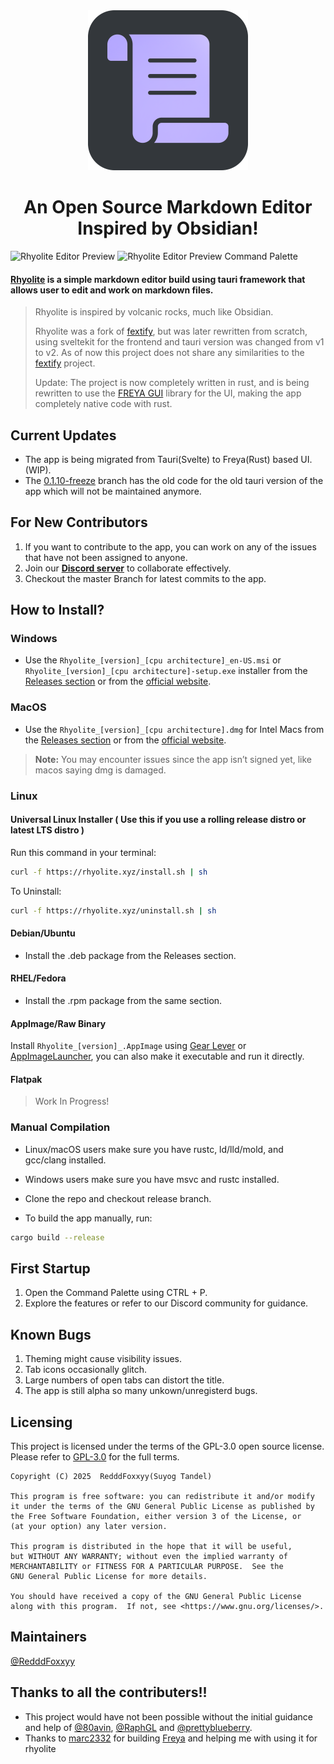 <div align="center">
    <img src="./src/static/svgs/icon.svg" width=256 alt="Rhyolite">
</div>

<h1 align="center">An Open Source Markdown Editor Inspired by Obsidian!</h1>

![Rhyolite Editor Preview](assets/Rhyolite_is_Cool!.png)
![Rhyolite Editor Preview Command Palette](assets/rhyolite_command_preview.png)

#### [Rhyolite](https://rhyolite.xyz/) is a simple markdown editor build using tauri framework that allows user to edit and work on markdown files.

> Rhyolite is inspired by volcanic rocks, much like Obsidian.
>
> Rhyolite was a fork of [fextify](https://github.com/face-hh/fextify), but was later rewritten from scratch,
> using sveltekit for the frontend and tauri version was changed from v1 to v2. As of now this project does not share any similarities to the [fextify](https://github.com/face-hh/fextify) project.
>
> Update: The project is now completely written in rust, and is being rewritten to use the [FREYA GUI](https://freyaui.dev/) library for the UI, making the app completely native code with rust.

## **Current Updates**

- The app is being migrated from Tauri(Svelte) to Freya(Rust) based UI.(WIP).
- The [0.1.10-freeze](https://github.com/RedddFoxxyy/rhyolite/tree/0.1.10-freeze) branch has the old code for the old tauri version of the app which will not be maintained anymore.


## **For New Contributors**

1. If you want to contribute to the app, you can work on any of the issues that have not been assigned to anyone.
2. Join our **[Discord server](https://discord.gg/K6FAd8FTma)** to collaborate effectively.
3. Checkout the master Branch for latest commits to the app.


## How to Install?

### **Windows**

- Use the `Rhyolite_[version]_[cpu architecture]_en-US.msi` or `Rhyolite_[version]_[cpu architecture]-setup.exe` installer from the [Releases section](https://github.com/RedddFoxxyy/Rhyolite/releases) or from the [official website](https://rhyolite.xyz/).


### **MacOS**

- Use the `Rhyolite_[version]_[cpu architecture].dmg` for Intel Macs from the [Releases section](https://github.com/RedddFoxxyy/Rhyolite/releases) or from the [official website](https://rhyolite.xyz/).

> **Note:** You may encounter issues since the app isn’t signed yet, like macos saying dmg is damaged.


### **Linux**

#### Universal Linux Installer ( Use this if you use a rolling release distro or latest LTS distro )

Run this command in your terminal:

```bash
curl -f https://rhyolite.xyz/install.sh | sh
```

To Uninstall:

```bash
curl -f https://rhyolite.xyz/uninstall.sh | sh
```

#### Debian/Ubuntu

- Install the .deb package from the Releases section.

#### RHEL/Fedora

- Install the .rpm package from the same section.

#### AppImage/Raw Binary

Install `Rhyolite_[version]_.AppImage` using [Gear Lever](https://github.com/mijorus/gearlever) or [AppImageLauncher](https://github.com/TheAssassin/AppImageLauncher), you can also make it executable and run it directly.

#### Flatpak

> Work In Progress!


### **Manual Compilation**

- Linux/macOS users make sure you have rustc, ld/lld/mold, and gcc/clang installed.
- Windows users make sure you have msvc and rustc installed.

- Clone the repo and checkout release branch.

- To build the app manually, run:

```bash
cargo build --release
```


## First Startup

1. Open the Command Palette using CTRL + P.
2. Explore the features or refer to our Discord community for guidance.

## Known Bugs

1. Theming might cause visibility issues.
2. Tab icons occasionally glitch.
3. Large numbers of open tabs can distort the title.
4. The app is still alpha so many unkown/unregisterd bugs.

## Licensing

This project is licensed under the terms of the GPL-3.0 open source license. Please refer to [GPL-3.0](./LICENSE.txt) for the full terms.

```
Copyright (C) 2025  RedddFoxxyy(Suyog Tandel)

This program is free software: you can redistribute it and/or modify
it under the terms of the GNU General Public License as published by
the Free Software Foundation, either version 3 of the License, or
(at your option) any later version.

This program is distributed in the hope that it will be useful,
but WITHOUT ANY WARRANTY; without even the implied warranty of
MERCHANTABILITY or FITNESS FOR A PARTICULAR PURPOSE.  See the
GNU General Public License for more details.

You should have received a copy of the GNU General Public License
along with this program.  If not, see <https://www.gnu.org/licenses/>.
```

## Maintainers

[@RedddFoxxyy](https://github.com/RedddFoxxyy)

## Thanks to all the contributers!!

- This project would have not been possible without the initial guidance and help of [@80avin](https://github.com/80avin), [@RaphGL](https://github.com/RaphGL) and [@prettyblueberry](https://github.com/prettyblueberry).
- Thanks to [marc2332](https://github.com/marc2332) for building [Freya](https://github.com/marc2332/freya) and helping me with using it for rhyolite
